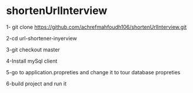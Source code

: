 # shortenUrlInterview
1- git clone https://github.com/achrefmahfoudh106/shortenUrlInterview.git

2-cd url-shortener-inyerview

3-git checkout master

4-Install mySql client

5-go to application.propreties and change it to tour database propreties

6-build project and run it 

